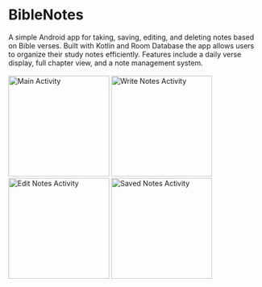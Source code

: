 ﻿# BibleNotes
A simple Android app for taking, saving, editing, and deleting notes based on Bible verses. Built with Kotlin and Room Database the app allows users to organize their study notes efficiently. Features include a daily verse display, full chapter view, and a note management system.
<br><br>
<img src="https://github.com/user-attachments/assets/c42f733e-d42c-4b7c-9b56-d03c383325a1" width="200" height="auto" alt="Main Activity">
<img src="https://github.com/user-attachments/assets/717e08d1-257e-4437-a2b9-f7a8ccf4794f" width="200" height="auto" alt="Write Notes Activity">
<img src="https://github.com/user-attachments/assets/e4b20a61-8508-4154-af3e-f7fa4b1a3e5c" width="200" height="auto" alt="Edit Notes Activity">
<img src="https://github.com/user-attachments/assets/8b077374-70a1-414c-ac98-719e8e9660af" width="200" height="auto" alt="Saved Notes Activity">
